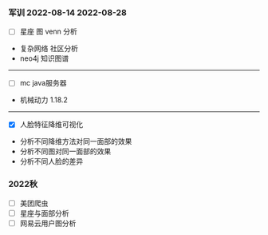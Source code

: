 ### 军训 2022-08-14 2022-08-28
- [ ] 星座 图 venn 分析
- 复杂网络 社区分析
- neo4j 知识图谱
----------------------------
- [ ] mc java服务器
- 机械动力 1.18.2
-----------------
- [x] 人脸特征降维可视化
- 分析不同降维方法对同一面部的效果
- 分析不同图对同一面部的效果
- 分析不同人脸的差异

### 2022秋

- [ ] 美团爬虫
- [ ] 星座与面部分析
- [ ] 网易云用户图分析